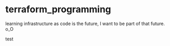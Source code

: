 # terraform_programming
learning infrastructure as code is the future, I want to be part of that future. o_O

test